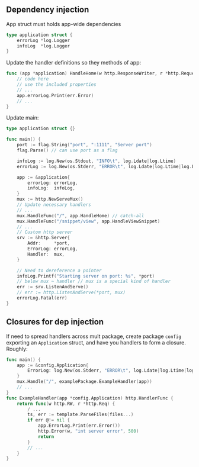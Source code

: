 ## Dependency injection

App struct must holds app-wide dependencies 
```go
type application struct {
	errorLog *log.Logger
	infoLog  *log.Logger
}
```
Update the handler definitions so they methods of app:
```go
func (app *application) HandleHome(w http.ResponseWriter, r *http.Request) {
    // code here
    // use the included properties
    // ... 
    app.errorLog.Print(err.Error)
    // ...
}
```
Update main:
```go
type application struct {}

func main() {
	port := flag.String("port", ":1111", "Server port")
	flag.Parse() // can use port as a flag

	infoLog := log.New(os.Stdout, "INFO\t", log.Ldate|log.Ltime)
	errorLog := log.New(os.Stderr, "ERROR\t", log.Ldate|log.Ltime|log.Lshortfile)

	app := &application{
		errorLog: errorLog,
		infoLog:  infoLog,
	}
	mux := http.NewServeMux()
    // Update necessary handlers
    // ... 
	mux.HandleFunc("/", app.HandleHome) // catch-all
	mux.HandleFunc("/snippet/view", app.HandleViewSnippet)
    // ... 
	// Custom http server
	srv := &http.Server{
		Addr:     *port,
		ErrorLog: errorLog,
		Handler:  mux,
	}

	// Need to dereference a pointer
	infoLog.Printf("Starting server on port: %s", *port)
	// below mux ~ handler // mux is a special kind of handler
	err := srv.ListenAndServe()
	// err := http.ListenAndServe(*port, mux)
	errorLog.Fatal(err)
}
```

## Closures for dep injection 

If need to spread handlers across mult package, create package `config` exporting an `Application` struct, and have you handlers to form a closure. Roughly:

```go
func main() {
    app := &config.Application{
        ErrorLog: log.New(os.Stderr, "ERROR\t", log.Ldate|log.Ltime|log.Lshortfile)
    }
    mux.Handle("/", examplePackage.ExampleHandler(app))
    // ... 
}
func ExampleHandler(app *config.Application) http.HandlerFunc {
    return func(w http.RW, r *http.Req) {
        / ... 
        ts, err := template.ParseFiles(files...)
        if err @!= nil {
            app.ErrorLog.Print(err.Error())
            http.Error(w, "int server error", 500)
            return
        }
        // ...
    } 
}
```
